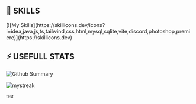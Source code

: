 <h2>🔭 SKILLS</h2>
[![My Skills](https://skillicons.dev/icons?i=idea,java,js,ts,tailwind,css,html,mysql,sqlite,vite,discord,photoshop,premiere)](https://skillicons.dev)

<h2>⚡ USEFULL STATS</h2>

<!--![Snake animation](https://github.com/madushadhanushka/github-readme/blob/output/github-contribution-snake.svg)-->

![Github Summary](https://github-profile-summary-cards.vercel.app/api/cards/profile-details?username=Shyquu&theme=tokyonight)

<img src="https://github-readme-streak-stats.herokuapp.com/?user=Shyquu&theme=tokyonight" alt="mystreak"/>

<span style="font-family: 'Lucida Console';">test</span>

<!--**Shyquu/Shyquu** is a ✨ _special_ ✨ repository because its `README.md` (this file) appears on your GitHub profile.

Here are some ideas to get you started:

- 🔭 I’m currently working on ...
- 🌱 I’m currently learning ...
- 👯 I’m looking to collaborate on ...
- 🤔 I’m looking for help with ...
- 💬 Ask me about ...
- 📫 How to reach me: ...
- 😄 Pronouns: ...
- ⚡ Fun fact: ...
-->
